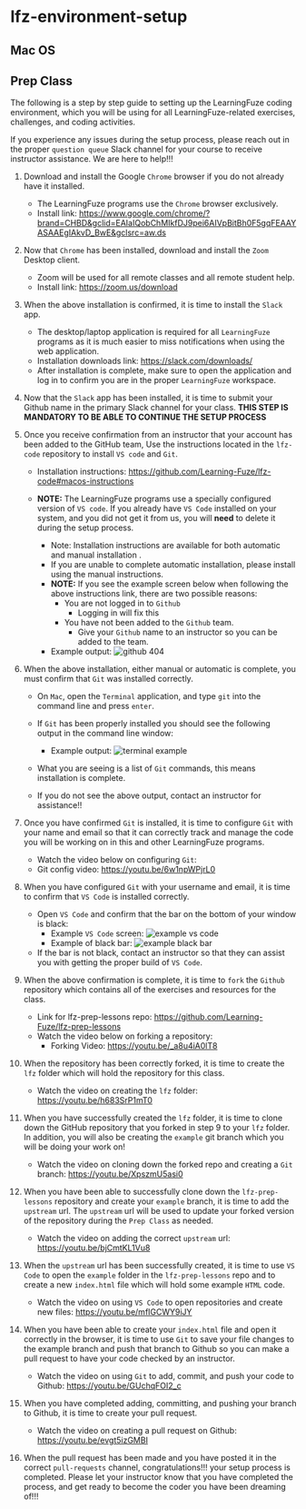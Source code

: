 # lfz-environment-setup

## Mac OS

## Prep Class


The following is a step by step guide to setting up the LearningFuze coding environment, which you will be using for all LearningFuze-related exercises, challenges, and coding activities.

If you experience any issues during the setup process, please reach out in the proper `question queue` Slack channel for your course to receive instructor assistance. We are here to help!!!

1. Download and install the Google `Chrome` browser if you do not already have it installed.
    - The LearningFuze programs use the `Chrome` browser exclusively.
    - Install link: https://www.google.com/chrome/?brand=CHBD&gclid=EAIaIQobChMIkfDJ9pei6AIVpBitBh0F5gqFEAAYASAAEgIAkvD_BwE&gclsrc=aw.ds
1. Now that `Chrome` has been installed, download and install the `Zoom` Desktop client.
    - Zoom will be used for all remote classes and all remote student help.
    - Install link: https://zoom.us/download
1. When the above installation is confirmed, it is time to install the `Slack` app.
    - The desktop/laptop application is required for all `LearningFuze` programs as it is much easier to miss notifications when using the web application.
    - Installation downloads link: https://slack.com/downloads/
    - After installation is complete, make sure to open the application and log in to confirm you are in the proper `LearningFuze` workspace.
1. Now that the `Slack` app has been installed, it is time to submit your Github name in the primary Slack channel for your class. **THIS STEP IS MANDATORY TO BE ABLE TO CONTINUE THE SETUP PROCESS**
1. Once you receive confirmation from an instructor that your account has been added to the GitHub team, Use the instructions located in the `lfz-code` repository to install `VS code` and `Git`.
    - Installation instructions: https://github.com/Learning-Fuze/lfz-code#macos-instructions

    - **NOTE:** The LearningFuze programs use a specially configured version of `VS code`. If you already have `VS Code` installed on your system, and you did not get it from us, you will **need** to delete it during the setup process.
        - Note: Installation instructions are available for both automatic and manual installation .
        - If you are unable to complete automatic installation, please install using the manual instructions.
        - **NOTE:** If you see the example screen below when following the above instructions link, there are two possible reasons:
            - You are not logged in to `Github`
                - Logging in will fix this
            - You have not been added to the `Github` team.
                - Give your `Github` name to an instructor so you can be added to the team.
        - Example output:
        ![github 404](../images/404-example.png)
1. When the above installation, either manual or automatic is complete, you must confirm that `Git` was installed correctly.
    - On `Mac`, open the `Terminal` application, and type `git` into the command line and press `enter`.
    - If `Git` has been properly installed you should see the following output in the command line window:
        - Example output:
        ![terminal example](../images/terminal-example.png)

    - What you are seeing is a list of `Git` commands, this means installation is complete.
    - If you do not see the above output, contact an instructor for assistance!!
1. Once you have confirmed `Git` is installed, it is time to configure `Git` with your name and email so that it can correctly track and manage the code you will be working on in this and other LearningFuze programs.
    - Watch the video below on configuring `Git`:
    - Git config video: https://youtu.be/6w1npWPjrL0

1. When you have configured `Git` with your username and email, it is time to confirm that `VS Code` is installed correctly.
    - Open `VS Code` and confirm that the bar on the bottom of your window is black:
        - Example `VS Code` screen:
        ![example vs code](../images/vs-example.png)
        - Example of black bar:
        ![example black bar](../images/vs-bar-focus.png)
    - If the bar is not black, contact an instructor so that they can assist you with getting the proper build of `VS Code`.

1. When the above confirmation is complete, it is time to `fork` the `Github` repository which contains all of the exercises and resources for the class.
    - Link for lfz-prep-lessons repo: https://github.com/Learning-Fuze/lfz-prep-lessons
    - Watch the video below on forking a repository:
        - Forking Video: https://youtu.be/_a8u4iA0lT8

1. When the repository has been correctly forked, it is time to create the `lfz` folder which will hold the repository for this class.
    - Watch the video on creating the `lfz` folder: https://youtu.be/h683SrP1mT0
1. When you have successfully created the `lfz` folder, it is time to clone down the GitHub repository that you forked in step 9 to your `lfz` folder. In addition, you will also be creating the `example` git branch which you will be doing your work on!
    - Watch the video on cloning down the forked repo and creating a `Git` branch: https://youtu.be/XpszmU5asi0
1. When you have been able to successfully clone down the `lfz-prep-lessons` repository and create your `example` branch, it is time to add the `upstream` url.
The `upstream` url will be used to update your forked version of the repository during the `Prep Class` as needed.
    - Watch the video on adding the correct `upstream` url: https://youtu.be/bjCmtKL1Vu8
1. When the `upstream` url has been successfully created, it is time to use `VS Code` to open the `example` folder in the `lfz-prep-lessons` repo and to create a new `index.html` file which will hold some example `HTML` code.
    - Watch the video on using `VS Code` to open repositories and create new files: https://youtu.be/mfIGCWY9iJY
1. When you have been able to create your `index.html` file and open it correctly in the browser, it is time to use `Git` to save your file changes to the example branch and push that branch to Github so you can make a pull request to have your code checked by an instructor.
    - Watch the video on using `Git` to add, commit, and push your code to Github: https://youtu.be/GUchqFOI2_c

1. When you have completed adding, committing, and pushing your branch to Github, it is time to create your pull request.
    - Watch the video on creating a pull request on Github: https://youtu.be/evgt5izGMBI
1. When the pull request has been made and you have posted it in the correct `pull-requests` channel, congratulations!!! your setup process is completed. Please let your instructor know that you have completed the process, and get ready to become the coder you have been dreaming of!!!
